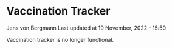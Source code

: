 Vaccination Tracker
================
Jens von Bergmann
Last updated at 19 November, 2022 - 15:50

Vaccination tracker is no longer functional.
